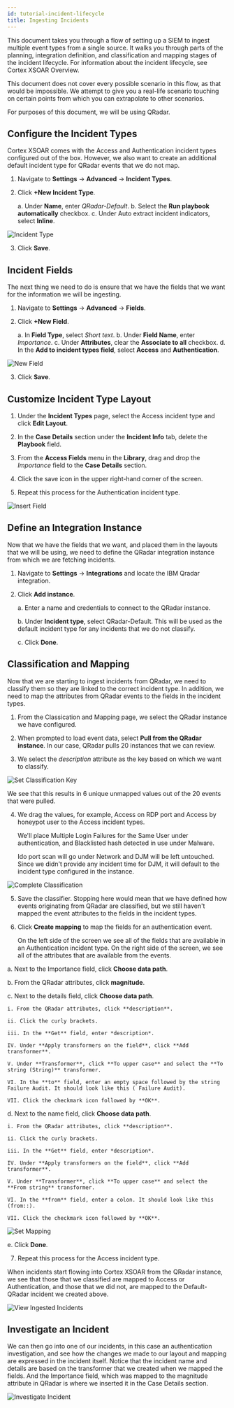 ```yaml
---
id: tutorial-incident-lifecycle
title: Ingesting Incidents
---
```

This document takes you through a flow of setting up a SIEM to ingest multiple event types from a single source. It walks you through parts of the planning, integration definition, and classification and mapping stages of the incident lifecycle. For information about the incident lifecycle, see Cortex XSOAR Overview.

This document does not cover every possible scenario in this flow, as that would be impossible. We attempt to give you a real-life scenario touching on certain points from which you can extrapolate to other scenarios.

For purposes of this document, we will be using QRadar.


## Configure the Incident Types

Cortex XSOAR comes with the Access and Authentication incident types configured out of the box. However, we also want to create an additional default incident type for QRadar events that we do not map.

1. Navigate to **Settings** -> **Advanced** -> **Incident Types**.

2. Click **+New Incident Type**.

    a. Under **Name**, enter *QRadar-Default*.
    b. Select the **Run playbook automatically** checkbox.
    c. Under Auto extract incident indicators, select **Inline**.

![Incident Type](../../doc_imgs/tutorials/incidents/Inidcator-Type_Default-QRadarpng.png "Incident Type")

3. Click **Save**.

## Incident Fields

The next thing we need to do is ensure that we have the fields that we want for the information we will be ingesting.

1. Navigate to **Settings** -> **Advanced** -> **Fields**.

2. Click **+New Field**.

    a. In **Field Type**, select *Short text*.
    b. Under **Field Name**, enter *Importance*.
    c. Under **Attributes**, clear the **Associate to all** checkbox.
    d. In the **Add to incident types field**, select **Access** and **Authentication**.

![New Field](../../doc_imgs/tutorials/incidents/New-Field_Importance.png "New Field")

3. Click **Save**.

## Customize Incident Type Layout

1. Under the **Incident Types** page, select the Access incident type and click **Edit Layout**.

2. In the **Case Details** section under the **Incident Info** tab, delete the **Playbook** field.

3. From the **Access Fields** menu in the **Library**, drag and drop the *Importance* field to the **Case Details** section.

4. Click the save icon in the upper right-hand corner of the screen.

5. Repeat this process for the Authentication incident type.

![Insert Field](../../doc_imgs/tutorials/incidents/Customize-Layout_Insert-Field.png "Insert Field")

## Define an Integration Instance

Now that we have the fields that we want, and placed them in the layouts that we will be using, we need to define the QRadar integration instance from which we are fetching incidents.

1. Navigate to **Settings** -> **Integrations** and locate the IBM Qradar integration.

2. Click **Add instance**. 

   a. Enter a name and credentials to connect to the QRadar instance.

   b. Under **Incident type**, select QRadar-Default. This will be used as the default incident type for any incidents that we do not classify. 

   c. Click **Done**.

## Classification and Mapping

Now that we are starting to ingest incidents from QRadar, we need to classify them so they are linked to the correct incident type. In addition, we need to map the attributes from QRadar events to the fields in the incident types.

1. From the Classication and Mapping page, we select the QRadar instance we have configured.

2. When prompted to load event data, select **Pull from the QRadar instance**. In our case, QRadar pulls 20 instances that we can review.

3. We select the *description* attribute as the key based on which we want to classify. 

![Set Classification Key](../../doc_imgs/tutorials/incidents/C-M_SIEM_Set-Classification-Key.png "Set Classification Key")	

   We see that this results in 6 unique unmapped values out of the 20 events that were pulled. 

4. We drag the values, for example, Access on RDP port and Access by honeypot user to the Access incident types. 

   We'll place Multiple Login Failures for the Same User under authentication, and Blacklisted hash detected in use under Malware.

   Ido port scan will go under Network and DJM will be left untouched. Since we didn't provide any incident time for DJM, it will default to the incident type configured in the instance.

![Complete Classification](../../doc_imgs/tutorials/incidents/C-M_SIEM_Set-Classification.png "Complete Classification")

5. Save the classifier. Stopping here would mean that we have defined how events originating from QRadar are classified, but we still haven't mapped the event attributes to the fields in the incident types.

6. Click **Create mapping** to map the fields for an authentication event. 

   On the left side of the screen we see all of the fields that are available in an Authentication incident type. On the right side of the screen, we see all of the attributes that are available from the events. 

  a. Next to the Importance field, click **Choose data path**. 

  b. From the QRadar attributes, click **magnitude**. 

  c. Next to the details field, click **Choose data path**.

   	i. From the QRadar attributes, click **description**. 

   	ii. Click the curly brackets.

   	iii. In the **Get** field, enter *description*.

   	IV. Under **Apply transformers on the field**, click **Add transformer**.

   	V. Under **Transformer**, click **To upper case** and select the **To string (String)** transformer.

   	VI. In the **to** field, enter an empty space followed by the string Failure Audit. It should look like this ( Failure Audit).

   	VII. Click the checkmark icon followed by **OK**.

  d. Next to the name field, click **Choose data path**.

   	i. From the QRadar attributes, click **description**. 

   	ii. Click the curly brackets.

   	iii. In the **Get** field, enter *description*.

   	IV. Under **Apply transformers on the field**, click **Add transformer**.

   	V. Under **Transformer**, click **To upper case** and select the **From string** transformer.

   	VI. In the **from** field, enter a colon. It should look like this (from::).

   	VII. Click the checkmark icon followed by **OK**.

![Set Mapping](../../doc_imgs/tutorials/incidents/C-M_SIEM_Mapping.png "Set Mapping")
    
  e. Click **Done**.

7. Repeat this process for the Access incident type.

When incidents start flowing into Cortex XSOAR from the QRadar instance, we see that those that we classified are mapped to Access or Authentication, and those that we did not, are mapped to the Default-QRadar incident we created above.

![View Ingested Incidents](../../doc_imgs/tutorials/incidents/Incidents_Ingested-Incidents.png "View Ingested Incidents")

## Investigate an Incident

We can then go into one of our incidents, in this case an authentication investigation, and see how the changes we made to our layout and mapping are expressed in the incident itself. Notice that the incident name and details are based on the transformer that we created when we mapped the fields. And the Importance field, which was mapped to the magnitude attribute in QRadar is where we inserted it in the Case Details section.

![Investigate Incident](../../doc_imgs/tutorials/incidents/Investigate_Inciden.png "Investigate Incident")